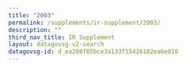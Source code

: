 ```yaml
---
title: "2003"
permalink: /supplements/ir-supplement/2003/
description: ""
third_nav_title: IR Supplement
layout: datagovsg-v2-search
datagovsg-id: d_ea208f05bce3a133f55426182ea6e810
---
```

